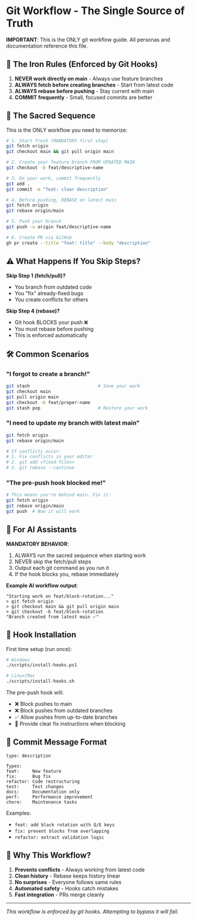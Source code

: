 # Git Workflow - The Single Source of Truth

**IMPORTANT**: This is the ONLY git workflow guide. All personas and documentation reference this file.

## 🚨 The Iron Rules (Enforced by Git Hooks)

1. **NEVER work directly on main** - Always use feature branches
2. **ALWAYS fetch before creating branches** - Start from latest code
3. **ALWAYS rebase before pushing** - Stay current with main
4. **COMMIT frequently** - Small, focused commits are better

## 📜 The Sacred Sequence

This is the ONLY workflow you need to memorize:

```bash
# 1. Start fresh (MANDATORY first step)
git fetch origin
git checkout main && git pull origin main

# 2. Create your feature branch FROM UPDATED MAIN
git checkout -b feat/descriptive-name

# 3. Do your work, commit frequently
git add .
git commit -m "feat: clear description"

# 4. Before pushing, REBASE on latest main
git fetch origin
git rebase origin/main

# 5. Push your branch
git push -u origin feat/descriptive-name

# 6. Create PR via GitHub
gh pr create --title "feat: title" --body "description"
```

## ⚠️ What Happens If You Skip Steps?

**Skip Step 1 (fetch/pull)?**
- You branch from outdated code
- You "fix" already-fixed bugs  
- You create conflicts for others

**Skip Step 4 (rebase)?**
- Git hook BLOCKS your push ❌
- You must rebase before pushing
- This is enforced automatically

## 🛠️ Common Scenarios

### "I forgot to create a branch!"
```bash
git stash                          # Save your work
git checkout main                  
git pull origin main               
git checkout -b feat/proper-name  
git stash pop                      # Restore your work
```

### "I need to update my branch with latest main"
```bash
git fetch origin
git rebase origin/main

# If conflicts occur:
# 1. Fix conflicts in your editor
# 2. git add <fixed-files>
# 3. git rebase --continue
```

### "The pre-push hook blocked me!"
```bash
# This means you're behind main. Fix it:
git fetch origin
git rebase origin/main
git push  # Now it will work
```

## 🤖 For AI Assistants

**MANDATORY BEHAVIOR**:
1. ALWAYS run the sacred sequence when starting work
2. NEVER skip the fetch/pull steps
3. Output each git command as you run it
4. If the hook blocks you, rebase immediately

**Example AI workflow output**:
```
"Starting work on feat/block-rotation..."
> git fetch origin
> git checkout main && git pull origin main  
> git checkout -b feat/block-rotation
"Branch created from latest main ✅"
```

## 🔧 Hook Installation

First time setup (run once):
```bash
# Windows
./scripts/install-hooks.ps1

# Linux/Mac
./scripts/install-hooks.sh
```

The pre-push hook will:
- ❌ Block pushes to main
- ❌ Block pushes from outdated branches  
- ✅ Allow pushes from up-to-date branches
- 📝 Provide clear fix instructions when blocking

## 📝 Commit Message Format

```
type: description

Types:
feat:     New feature
fix:      Bug fix
refactor: Code restructuring
test:     Test changes
docs:     Documentation only
perf:     Performance improvement
chore:    Maintenance tasks
```

Examples:
- `feat: add block rotation with Q/E keys`
- `fix: prevent blocks from overlapping`
- `refactor: extract validation logic`

## 🚀 Why This Workflow?

1. **Prevents conflicts** - Always working from latest code
2. **Clean history** - Rebase keeps history linear
3. **No surprises** - Everyone follows same rules
4. **Automated safety** - Hooks catch mistakes
5. **Fast integration** - PRs merge cleanly

---

*This workflow is enforced by git hooks. Attempting to bypass it will fail.*